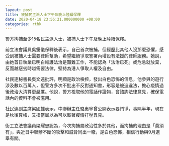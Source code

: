 ```yaml
---
layout: post
title: 被捕民主派人士下午及晚上陸續保釋
date: 2020-04-18 23:56:21.000000000 +08:00
categories: rthk
---
```


警方拘捕至少15名民主派人士，被捕人士下午及晚上陸續保釋。

前立法會議員吳靄儀保釋後表示，自己首次被捕，但經歷比其他人沒那麼恐懼，感受到被捕人士需要律師幫助，希望繼續爭取警署內增設有法援的律師服務。她說，由她首日執業已明白維護法治是艱難工作，不能認為「法治已死」或危急就放棄，反而越惡劣時越需要法律，堅持為港人爭取人權及自由。

社民連秘書長吳文遠批評，明顯是政治檢控，發出白色恐怖的信息，他參與的遊行涉及數以百萬人，但警方多次不批出不反對通知書，形容是被迫違法，擔心疫情過後政治大清算更嚴厲。他說，警方檢取他的電話作證物，會諮詢法律意見，確保電話內的資料不會被濫用。

社民連副主席梁國雄表示，中聯辦主任駱惠寧曾公開表示要鬥爭，事隔半年，現在是秋後算帳，又指當局以為可以趁著疫情打壓異見。

街工立法會議員梁耀忠認為，今次拘捕屬政治性多於其他，而拘捕的理由是「莫須有」，與近日中聯辦不斷的攻擊和威脅同出一轍，是白色恐怖，相信行動與9月選舉有關。
